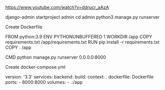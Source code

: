 https://www.youtube.com/watch?v=ddrucr_aAzA

django-admin startproject admin
cd admin
python3 manage.py runserver

Create Dockerfile

FROM python:3.9
ENV PYTHONUNBUFFERED 1
WORKDIR /app
COPY requirements.txt /app/requirements.txt
RUN pip install -r requirements.txt
COPY . /app

CMD python manage.py runserver 0.0.0.0:8000

Create docker-compose.yml

version: '3.3'
services:
  backend:
    build:
      context: .
      dockerfile: Dockerfile
    ports:
      - 8000:8000
    volumes:
      - .:/app
